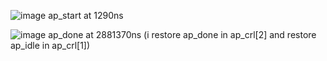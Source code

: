![image](https://github.com/2427jim2427/soc_lab3/assets/143332407/d899daee-0c71-497a-b2b5-944ec277b8ec)
ap_start at 1290ns

![image](https://github.com/2427jim2427/soc_lab3/assets/143332407/00639fb0-de63-4d8f-a3ef-d1b00137e417)
ap_done at 2881370ns (i restore ap_done in ap_crl[2] and restore ap_idle in ap_crl[1])
